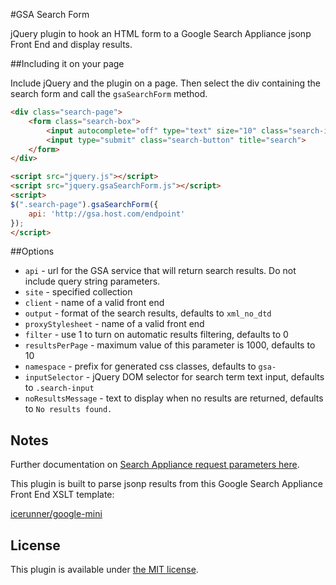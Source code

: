 #GSA Search Form

jQuery plugin to hook an HTML form to a Google Search Appliance jsonp Front End and display results.

##Including it on your page

Include jQuery and the plugin on a page. Then select the div containing the search form and call the `gsaSearchForm` method.

```html
<div class="search-page">
	<form class="search-box">
		<input autocomplete="off" type="text" size="10" class="search-input" name="search" title="search">
		<input type="submit" class="search-button" title="search">
	</form>
</div>

<script src="jquery.js"></script>
<script src="jquery.gsaSearchForm.js"></script>
<script>
$(".search-page").gsaSearchForm({
	api: 'http://gsa.host.com/endpoint'
});
</script>
```

##Options

* `api` - url for the GSA service that will return search results. Do not include query string parameters.
* `site` - specified collection
* `client` - name of a valid front end
* `output` - format of the search results, defaults to `xml_no_dtd`
* `proxyStylesheet` - name of a valid front end 
* `filter` - use 1 to turn on automatic results filtering, defaults to 0
* `resultsPerPage` - maximum value of this parameter is 1000, defaults to 10
* `namespace` - prefix for generated css classes, defaults to `gsa-`
* `inputSelector` - jQuery DOM selector for search term text input, defaults to `.search-input`
* `noResultsMessage` - text to display when no results are returned, defaults to `No results found.`

## Notes

Further documentation on [Search Appliance request parameters here](https://developers.google.com/search-appliance/documentation/614/xml_reference#request_parameters).

This plugin is built to parse jsonp results from this Google Search Appliance Front End XSLT template:

[icerunner/google-mini](https://github.com/icerunner/google-mini/blob/master/jsonp.xsl)

## License

This plugin is available under [the MIT license](http://mths.be/mit).



